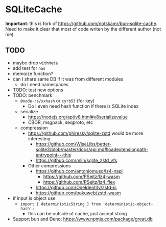# SQLiteCache

**Important**: this is fork of https://github.com/notskamr/bun-sqlite-cache. Need to make it clear that most of code writen by the different author (not me)

## TODO

- maybe drop `withMeta`
- add test for `has`
- memoize function?
- can I share same DB if it was from different modules
  - do I need namespaces
- TODO: test new options
- TODO: benchmark
  - `@node-rs/xxhash` or `cyrb53` (for key)
    - Do I even need hash function if there is SQLite index
  - serialize
    - https://nodejs.org/api/v8.html#v8serializevalue
    - CBOR, msgpack, seqproto, etc
  - compression
    - https://github.com/phiresky/sqlite-zstd would be more interesting
      - https://github.com/WiseLibs/better-sqlite3/blob/master/docs/api.md#loadextensionpath-entrypoint---this
      - https://github.com/mlin/sqlite_zstd_vfs
    - Other compressions
      - https://github.com/antoniomuso/lz4-napi
        - https://github.com/PSeitz/lz4-wasm
        - https://github.com/PSeitz/lz4_flex
      - https://github.com/OneIdentity/zstd-js
      - https://github.com/bokuweb/zstd-wasm
- if input is object use
  - `import { deterministicString } from 'deterministic-object-hash';`
    - this can be outside of cache, just accept string
- Support bun and Deno: https://www.npmjs.com/package/great.db
